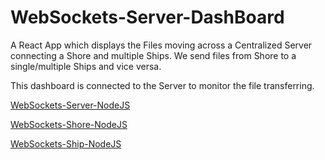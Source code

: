 # WebSockets-Server-DashBoard
A React App which displays the Files moving across a Centralized Server connecting a Shore and multiple Ships. We send files from Shore to a single/multiple Ships and vice versa.

This dashboard is connected to the Server to monitor the file transferring.

 [WebSockets-Server-NodeJS](https://github.com/abishekg/WebSockets-Server-NodeJS.git)
 
 [WebSockets-Shore-NodeJS](https://github.com/abishekg/WebSockets-Shore-NodeJS.git)
 
 [WebSockets-Ship-NodeJS](https://github.com/abishekg/WebSockets-Ship-NodeJS.git)
 
 
